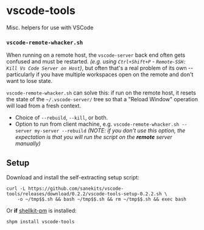 # vscode-tools

Misc. helpers for use with VSCode

### `vscode-remote-whacker.sh`
When running on a remote host, the `vscode-server` back end often gets confused and must
be restarted. *(e.g. using `Ctrl+Shift+P` - `Remote-SSH: Kill Vs Code Server on Host`)*,
but often that's a real problem of its own -- particularly if you have multiple workspaces
open on the remote and don't want to lose state.

`vscode-remote-whacker.sh` can solve this: if run on the remote host, it resets the state
of the `~/.vscode-server/` tree so that a "Reload Window" operation will load from a
fresh context.

- Choice of `--rebuild`, `--kill`, or both.
- Option to run from client machine, e.g. `vscode-remote-whacker.sh --server my-server --rebuild` *(NOTE: if you don't use this option, the expectation is that you will run the script on the **remote** server manually)*

## Setup

Download and install the self-extracting setup script:
```
curl -L https://github.com/sanekits/vscode-tools/releases/download/0.2.2/vscode-tools-setup-0.2.2.sh \
    -o ~/tmp$$.sh && bash ~/tmp$$.sh && rm ~/tmp$$.sh && exec bash
```

Or **if** [shellkit-pm](https://github.com/sanekits/shellkit-pm) is installed:

    shpm install vscode-tools

##
